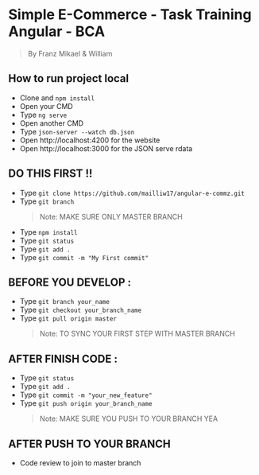 # Simple E-Commerce - Task Training Angular - BCA

> By Franz Mikael & William

## How to run project local

- Clone and `npm install`
- Open your CMD
- Type `ng serve`
- Open another CMD
- Type `json-server --watch db.json`
- Open http://localhost:4200 for the website
- Open http://localhost:3000 for the JSON serve rdata

## DO THIS FIRST !!

- Type `git clone https://github.com/mailliw17/angular-e-commz.git`
- Type `git branch`
  > Note: MAKE SURE ONLY MASTER BRANCH
- Type `npm install`
- Type `git status`
- Type `git add .`
- Type `git commit -m "My First commit"`

## BEFORE YOU DEVELOP :

- Type `git branch your_name`
- Type `git checkout your_branch_name`
- Type `git pull origin master`
  > Note: TO SYNC YOUR FIRST STEP WITH MASTER BRANCH

## AFTER FINISH CODE :

- Type `git status`
- Type `git add .`
- Type `git commit -m "your_new_feature"`
- Type `git push origin your_branch_name`
  > Note: MAKE SURE YOU PUSH TO YOUR BRANCH YEA

## AFTER PUSH TO YOUR BRANCH

- Code review to join to master branch

